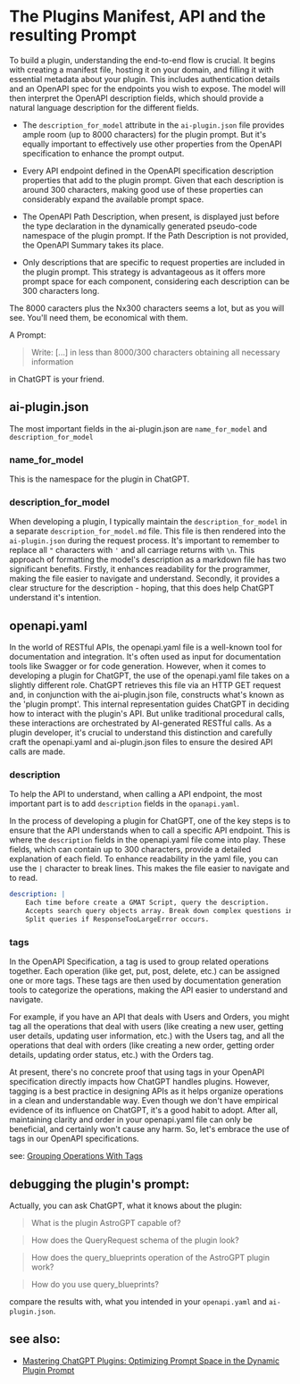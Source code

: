 # The Plugins Manifest, API and the resulting Prompt
To build a plugin, understanding the end-to-end flow is crucial. It begins with creating a manifest file, hosting it on your domain, and filling it with essential metadata about your plugin. This includes authentication details and an OpenAPI spec for the endpoints you wish to expose. The model will then interpret the OpenAPI description fields, which should provide a natural language description for the different fields.

* The `description_for_model` attribute in the `ai-plugin.json` file provides ample room (up to 8000 characters) for the plugin prompt. But it's equally important to effectively use other properties from the OpenAPI specification to enhance the prompt output.

* Every API endpoint defined in the OpenAPI specification description properties that add to the plugin prompt. Given that each description is around 300 characters, making good use of these properties can considerably expand the available prompt space.

* The OpenAPI Path Description, when present, is displayed just before the type declaration in the dynamically generated pseudo-code namespace of the plugin prompt. If the Path Description is not provided, the OpenAPI Summary takes its place.

* Only descriptions that are specific to request properties are included in the plugin prompt. This strategy is advantageous as it offers more prompt space for each component, considering each description can be 300 characters long.

The 8000 caracters plus the Nx300 characters seems a lot, but as you will see. You'll need them, be economical with them.

A Prompt:
> Write: [...] in less than 8000/300 characters obtaining all necessary information

in ChatGPT is your friend.
## ai-plugin.json
The most important fields in the ai-plugin.json are `name_for_model` and `description_for_model`
### name_for_model
This is the namespace for the plugin in ChatGPT.
### description_for_model
When developing a plugin, I typically maintain the `description_for_model` in a separate `description_for_model.md` file. This file is then rendered into the `ai-plugin.json` during the request process. It's important to remember to replace all `"` characters with `'` and all carriage returns with `\n`. This approach of formatting the model's description as a markdown file has two significant benefits. Firstly, it enhances readability for the programmer, making the file easier to navigate and understand. Secondly, it provides a clear structure for the description - hoping, that this does help ChatGPT understand it's intention.
## openapi.yaml
In the world of RESTful APIs, the openapi.yaml file is a well-known tool for documentation and integration. It's often used as input for documentation tools like Swagger or for code generation. However, when it comes to developing a plugin for ChatGPT, the use of the openapi.yaml file takes on a slightly different role. ChatGPT retrieves this file via an HTTP GET request and, in conjunction with the ai-plugin.json file, constructs what's known as the 'plugin prompt'. This internal representation guides ChatGPT in deciding how to interact with the plugin's API. But unlike traditional procedural calls, these interactions are orchestrated by AI-generated RESTful calls. As a plugin developer, it's crucial to understand this distinction and carefully craft the openapi.yaml and ai-plugin.json files to ensure the desired API calls are made.

### description
To help the API to understand, when calling a API endpoint, the most important part is to add `description` fields in the `opanapi.yaml`.

In the process of developing a plugin for ChatGPT, one of the key steps is to ensure that the API understands when to call a specific API endpoint. This is where the `description` fields in the openapi.yaml file come into play. These fields, which can contain up to 300 characters, provide a detailed explanation of each field. To enhance readability in the yaml file, you can use the `|` character to break lines. This makes the file easier to navigate and to read.
```yml
description: | 
    Each time before create a GMAT Script, query the description.
    Accepts search query objects array. Break down complex questions into sub-questions. 
    Split queries if ResponseTooLargeError occurs.
```
### tags
In the OpenAPI Specification, a tag is used to group related operations together. Each operation (like get, put, post, delete, etc.) can be assigned one or more tags. These tags are then used by documentation generation tools to categorize the operations, making the API easier to understand and navigate.

For example, if you have an API that deals with Users and Orders, you might tag all the operations that deal with users (like creating a new user, getting user details, updating user information, etc.) with the Users tag, and all the operations that deal with orders (like creating a new order, getting order details, updating order status, etc.) with the Orders tag.

At present, there's no concrete proof that using tags in your OpenAPI specification directly impacts how ChatGPT handles plugins. However, tagging is a best practice in designing APIs as it helps organize operations in a clean and understandable way. Even though we don't have empirical evidence of its influence on ChatGPT, it's a good habit to adopt. After all, maintaining clarity and order in your openapi.yaml file can only be beneficial, and certainly won't cause any harm. So, let's embrace the use of tags in our OpenAPI specifications.

see: [Grouping Operations With Tags](https://swagger.io/docs/specification/grouping-operations-with-tags/)

## debugging the plugin's prompt:
Actually, you can ask ChatGPT, what it knows about the plugin:
> What is the plugin AstroGPT capable of?

> How does the QueryRequest schema of the plugin look?

> How does the query_blueprints operation of the AstroGPT plugin work?

> How do you use query_blueprints?

compare the results with, what you intended in your `openapi.yaml` and `ai-plugin.json`.

## see also:
* [Mastering ChatGPT Plugins: Optimizing Prompt Space in the Dynamic Plugin Prompt](https://wfhbrian.com/mastering-chatgpt-plugins-plugin-prompt-space/)

